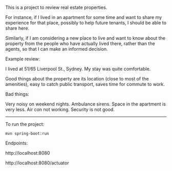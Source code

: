 This is a project to review real estate properties.

For instance, if I lived in an apartment for some time and want to share my experience for that place, possibly to help future tenants, I should be able to share here.

Similarly, if I am considering a new place to live and want to know about the property from the people who have actually lived there, rather than the agents, so that I can make an informed decision.


Example review:

I lived at 51/65 Liverpool St., Sydney.
My stay was quite comfortable.

Good things about the property are its location (close to most of the amenities),
easy to catch public transport, saves time for commute to work.

Bad things:

Very noisy on weekend nights.
Ambulance sirens.
Space in the apartment is very less.
Air con not working.
Security is not good.

------

To run the project:

```mvn spring-boot:run```

Endpoints:

http://localhost:8080

http://localhost:8080/actuator